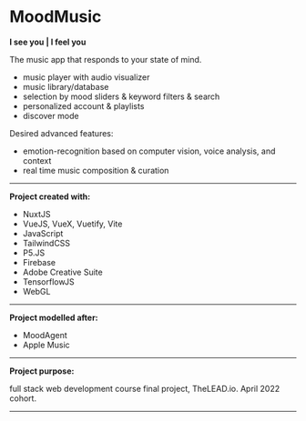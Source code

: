 # MoodMusic
**I see you | I feel you**

The music app that responds to your state of mind.
- music player with audio visualizer
- music library/database
- selection by mood sliders & keyword filters & search
- personalized account & playlists
- discover mode

Desired advanced features:
- emotion-recognition based on computer vision, voice analysis, and context
- real time music composition & curation

---

**Project created with:**

- NuxtJS 
- VueJS, VueX, Vuetify, Vite
- JavaScript
- TailwindCSS
- P5.JS
- Firebase
- Adobe Creative Suite
- TensorflowJS
- WebGL

---

**Project modelled after:**
- MoodAgent
- Apple Music

---

**Project purpose:**

full stack web development course final project, TheLEAD.io. April 2022 cohort.

---
